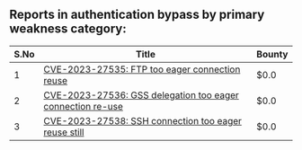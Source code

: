 ## Reports in authentication bypass by primary weakness category:
| S.No | Title | Bounty |
| ---- | ----- | ------ |
| 1 | [CVE-2023-27535: FTP too eager connection reuse](https://hackerone.com/reports/1892780) | $0.0 |
| 2 | [CVE-2023-27536: GSS delegation too eager connection re-use](https://hackerone.com/reports/1895135) | $0.0 |
| 3 | [CVE-2023-27538: SSH connection too eager reuse still](https://hackerone.com/reports/1898475) | $0.0 |